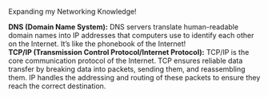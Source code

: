 Expanding my Networking Knowledge! 

<b>DNS (Domain Name System):</b> DNS servers translate human-readable domain names into IP addresses that computers use to identify each other on the Internet. It’s like the phonebook of the Internet!<br>
<b>TCP/IP (Transmission Control Protocol/Internet Protocol):</b> TCP/IP is the core communication protocol of the Internet. TCP ensures reliable data transfer by breaking data into packets, sending them, and reassembling them. IP handles the addressing and routing of these packets to ensure they reach the correct destination.
